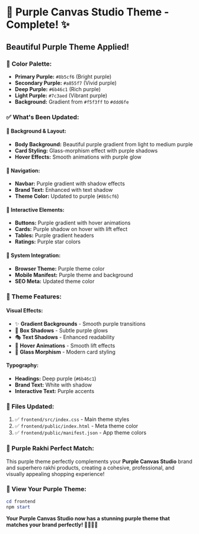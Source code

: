 # 💜 Purple Canvas Studio Theme - Complete! ✨

## **Beautiful Purple Theme Applied!**

### 🎨 **Color Palette:**
- **Primary Purple:** `#8b5cf6` (Bright purple)
- **Secondary Purple:** `#a855f7` (Vivid purple) 
- **Deep Purple:** `#6b46c1` (Rich purple)
- **Light Purple:** `#7c3aed` (Vibrant purple)
- **Background:** Gradient from `#f5f3ff` to `#ddd6fe`

### ✅ **What's Been Updated:**

#### **🌈 Background & Layout:**
- **Body Background:** Beautiful purple gradient from light to medium purple
- **Card Styling:** Glass-morphism effect with purple shadows
- **Hover Effects:** Smooth animations with purple glow

#### **🧭 Navigation:**
- **Navbar:** Purple gradient with shadow effects
- **Brand Text:** Enhanced with text shadow
- **Theme Color:** Updated to purple (`#8b5cf6`)

#### **🎯 Interactive Elements:**
- **Buttons:** Purple gradient with hover animations
- **Cards:** Purple shadow on hover with lift effect
- **Tables:** Purple gradient headers
- **Ratings:** Purple star colors

#### **📱 System Integration:**
- **Browser Theme:** Purple theme color
- **Mobile Manifest:** Purple theme and background
- **SEO Meta:** Updated theme color

### **🎨 Theme Features:**

#### **Visual Effects:**
- ✨ **Gradient Backgrounds** - Smooth purple transitions
- 🌟 **Box Shadows** - Subtle purple glows
- 🎭 **Text Shadows** - Enhanced readability
- 💫 **Hover Animations** - Smooth lift effects
- 🔮 **Glass Morphism** - Modern card styling

#### **Typography:**
- **Headings:** Deep purple (`#6b46c1`)
- **Brand Text:** White with shadow
- **Interactive Text:** Purple accents

### **🚀 Files Updated:**
1. ✅ `frontend/src/index.css` - Main theme styles
2. ✅ `frontend/public/index.html` - Meta theme color
3. ✅ `frontend/public/manifest.json` - App theme colors

### **💜 Purple Rakhi Perfect Match:**
This purple theme perfectly complements your **Purple Canvas Studio** brand and superhero rakhi products, creating a cohesive, professional, and visually appealing shopping experience!

### **🎯 View Your Purple Theme:**
```powershell
cd frontend
npm start
```

**Your Purple Canvas Studio now has a stunning purple theme that matches your brand perfectly! 💜🦸‍♂️✨**
